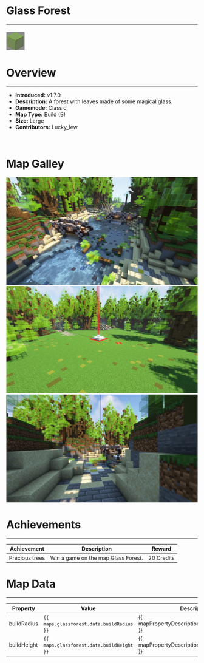 <!-- replace _map_ with the actual map name -->
<!-- change gamemode type for the Map data description  -->
# Glass Forest

***

#### ![glassforesticon](../assets/maps/glassforest/glassforest-icon.jpg)

# Overview
***
- **Introduced:** v1.7.0
- **Description:** A forest with leaves made of some magical glass.
- **Gamemode:** Classic
- **Map Type:** Build (B)
- **Size:** Large
- **Contributors:** Lucky_lew

<br />  

# Map Galley
![glassforest - Overview](../assets/maps/glassforest/glassforest-overview.jpg '')
![glassforest - Beacon](../assets/maps/glassforest/glassforest-beacon.jpg '')
![glassforest - Sponge](../assets/maps/glassforest/glassforest-sponge.jpg '')

# Achievements
***

| Achievement | Description | Reward |
| ----- | ----- | ------ |
| Precious trees | Win a game on the map Glass Forest. | 20 Credits |



# Map Data
***

| Property | Value | Description |
| ----------- | ----------- | ------ |
| buildRadius |`{{ maps.glassforest.data.buildRadius }}`| {{ mapPropertyDescriptions.buildRadius.classic }} |
| buildHeight |`{{ maps.glassforest.data.buildHeight }}`| {{ mapPropertyDescriptions.buildHeight.classic }} |